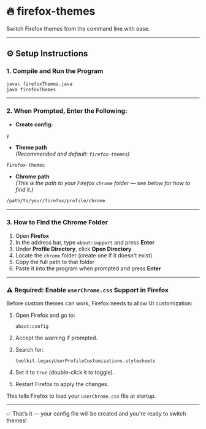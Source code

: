 # 🔥 firefox-themes  
Switch Firefox themes from the command line with ease.

---

## ⚙️ Setup Instructions

### 1. Compile and Run the Program

```bash
javac firefoxThemes.java
java firefoxThemes
```

---

### 2. When Prompted, Enter the Following:

- **Create config:**

```bash
y
```

- **Theme path**  
  _(Recommended and default: `firefox-themes`)_

```bash
firefox-themes
```

- **Chrome path**  
  _(This is the path to your Firefox `chrome` folder — see below for how to find it.)_

```bash
/path/to/your/firefox/profile/chrome
```

---

### 3. How to Find the Chrome Folder

1. Open **Firefox**
2. In the address bar, type `about:support` and press **Enter**
3. Under **Profile Directory**, click **Open Directory**
4. Locate the `chrome` folder (create one if it doesn't exist)
5. Copy the full path to that folder
6. Paste it into the program when prompted and press **Enter**

---

### ⚠️ Required: Enable `userChrome.css` Support in Firefox

Before custom themes can work, Firefox needs to allow UI customization:

1. Open Firefox and go to:
   ```
   about:config
   ```
2. Accept the warning if prompted.
3. Search for:
   ```
   toolkit.legacyUserProfileCustomizations.stylesheets
   ```
4. Set it to `true` (double-click it to toggle).

5. Restart Firefox to apply the changes.

This tells Firefox to load your `userChrome.css` file at startup.

---

✅ That’s it — your config file will be created and you're ready to switch themes!
